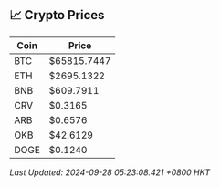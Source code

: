## 📈 Crypto Prices

| Coin | Price |
| ---- | ----- |
| BTC | $65815.7447 |
| ETH | $2695.1322 |
| BNB | $609.7911 |
| CRV | $0.3165 |
| ARB | $0.6576 |
| OKB | $42.6129 |
| DOGE | $0.1240 |

_Last Updated: 2024-09-28 05:23:08.421 +0800 HKT_